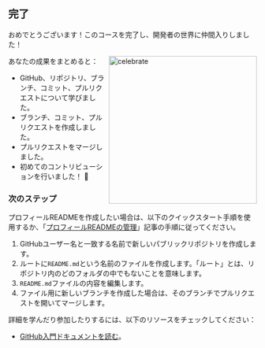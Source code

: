 <!--
  <<< Author notes: Finish >>>
  Review what we learned, ask for feedback, provide next steps.
-->

## 完了

おめでとうございます！このコースを完了し、開発者の世界に仲間入りしました！

<img src=https://octodex.github.com/images/collabocats.jpg alt=celebrate width=300 align=right>

あなたの成果をまとめると：

- GitHub、リポジトリ、ブランチ、コミット、プルリクエストについて学びました。
- ブランチ、コミット、プルリクエストを作成しました。
- プルリクエストをマージしました。
- 初めてのコントリビューションを行いました！ :tada:

### 次のステップ

プロフィールREADMEを作成したい場合は、以下のクイックスタート手順を使用するか、「[プロフィールREADMEの管理](https://docs.github.com/account-and-profile/setting-up-and-managing-your-github-profile/customizing-your-profile/managing-your-profile-readme)」記事の手順に従ってください。

1. GitHubユーザー名と一致する名前で新しいパブリックリポジトリを作成します。
2. ルートに`README.md`という名前のファイルを作成します。「ルート」とは、リポジトリ内のどのフォルダの中でもないことを意味します。
3. `README.md`ファイルの内容を編集します。
4. ファイル用に新しいブランチを作成した場合は、そのブランチでプルリクエストを開いてマージします。

詳細を学んだり参加したりするには、以下のリソースをチェックしてください：

- [GitHub入門ドキュメントを読む](https://docs.github.com/en/get-started)。
